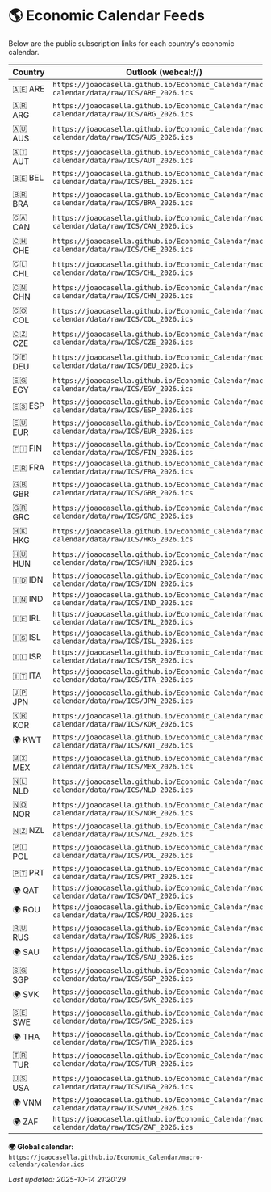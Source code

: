 # 🌎 Economic Calendar Feeds

Below are the public subscription links for each country's economic calendar.

| Country | Outlook (webcal://) | Google (https://) |
|----------|--------------------|-------------------|
| 🇦🇪 ARE | `https://joaocasella.github.io/Economic_Calendar/macro-calendar/data/raw/ICS/ARE_2026.ics` | `https://joaocasella.github.io/Economic_Calendar/macro-calendar/data/raw/ICS/ARE_2026.ics` |
| 🇦🇷 ARG | `https://joaocasella.github.io/Economic_Calendar/macro-calendar/data/raw/ICS/ARG_2026.ics` | `https://joaocasella.github.io/Economic_Calendar/macro-calendar/data/raw/ICS/ARG_2026.ics` |
| 🇦🇺 AUS | `https://joaocasella.github.io/Economic_Calendar/macro-calendar/data/raw/ICS/AUS_2026.ics` | `https://joaocasella.github.io/Economic_Calendar/macro-calendar/data/raw/ICS/AUS_2026.ics` |
| 🇦🇹 AUT | `https://joaocasella.github.io/Economic_Calendar/macro-calendar/data/raw/ICS/AUT_2026.ics` | `https://joaocasella.github.io/Economic_Calendar/macro-calendar/data/raw/ICS/AUT_2026.ics` |
| 🇧🇪 BEL | `https://joaocasella.github.io/Economic_Calendar/macro-calendar/data/raw/ICS/BEL_2026.ics` | `https://joaocasella.github.io/Economic_Calendar/macro-calendar/data/raw/ICS/BEL_2026.ics` |
| 🇧🇷 BRA | `https://joaocasella.github.io/Economic_Calendar/macro-calendar/data/raw/ICS/BRA_2026.ics` | `https://joaocasella.github.io/Economic_Calendar/macro-calendar/data/raw/ICS/BRA_2026.ics` |
| 🇨🇦 CAN | `https://joaocasella.github.io/Economic_Calendar/macro-calendar/data/raw/ICS/CAN_2026.ics` | `https://joaocasella.github.io/Economic_Calendar/macro-calendar/data/raw/ICS/CAN_2026.ics` |
| 🇨🇭 CHE | `https://joaocasella.github.io/Economic_Calendar/macro-calendar/data/raw/ICS/CHE_2026.ics` | `https://joaocasella.github.io/Economic_Calendar/macro-calendar/data/raw/ICS/CHE_2026.ics` |
| 🇨🇱 CHL | `https://joaocasella.github.io/Economic_Calendar/macro-calendar/data/raw/ICS/CHL_2026.ics` | `https://joaocasella.github.io/Economic_Calendar/macro-calendar/data/raw/ICS/CHL_2026.ics` |
| 🇨🇳 CHN | `https://joaocasella.github.io/Economic_Calendar/macro-calendar/data/raw/ICS/CHN_2026.ics` | `https://joaocasella.github.io/Economic_Calendar/macro-calendar/data/raw/ICS/CHN_2026.ics` |
| 🇨🇴 COL | `https://joaocasella.github.io/Economic_Calendar/macro-calendar/data/raw/ICS/COL_2026.ics` | `https://joaocasella.github.io/Economic_Calendar/macro-calendar/data/raw/ICS/COL_2026.ics` |
| 🇨🇿 CZE | `https://joaocasella.github.io/Economic_Calendar/macro-calendar/data/raw/ICS/CZE_2026.ics` | `https://joaocasella.github.io/Economic_Calendar/macro-calendar/data/raw/ICS/CZE_2026.ics` |
| 🇩🇪 DEU | `https://joaocasella.github.io/Economic_Calendar/macro-calendar/data/raw/ICS/DEU_2026.ics` | `https://joaocasella.github.io/Economic_Calendar/macro-calendar/data/raw/ICS/DEU_2026.ics` |
| 🇪🇬 EGY | `https://joaocasella.github.io/Economic_Calendar/macro-calendar/data/raw/ICS/EGY_2026.ics` | `https://joaocasella.github.io/Economic_Calendar/macro-calendar/data/raw/ICS/EGY_2026.ics` |
| 🇪🇸 ESP | `https://joaocasella.github.io/Economic_Calendar/macro-calendar/data/raw/ICS/ESP_2026.ics` | `https://joaocasella.github.io/Economic_Calendar/macro-calendar/data/raw/ICS/ESP_2026.ics` |
| 🇪🇺 EUR | `https://joaocasella.github.io/Economic_Calendar/macro-calendar/data/raw/ICS/EUR_2026.ics` | `https://joaocasella.github.io/Economic_Calendar/macro-calendar/data/raw/ICS/EUR_2026.ics` |
| 🇫🇮 FIN | `https://joaocasella.github.io/Economic_Calendar/macro-calendar/data/raw/ICS/FIN_2026.ics` | `https://joaocasella.github.io/Economic_Calendar/macro-calendar/data/raw/ICS/FIN_2026.ics` |
| 🇫🇷 FRA | `https://joaocasella.github.io/Economic_Calendar/macro-calendar/data/raw/ICS/FRA_2026.ics` | `https://joaocasella.github.io/Economic_Calendar/macro-calendar/data/raw/ICS/FRA_2026.ics` |
| 🇬🇧 GBR | `https://joaocasella.github.io/Economic_Calendar/macro-calendar/data/raw/ICS/GBR_2026.ics` | `https://joaocasella.github.io/Economic_Calendar/macro-calendar/data/raw/ICS/GBR_2026.ics` |
| 🇬🇷 GRC | `https://joaocasella.github.io/Economic_Calendar/macro-calendar/data/raw/ICS/GRC_2026.ics` | `https://joaocasella.github.io/Economic_Calendar/macro-calendar/data/raw/ICS/GRC_2026.ics` |
| 🇭🇰 HKG | `https://joaocasella.github.io/Economic_Calendar/macro-calendar/data/raw/ICS/HKG_2026.ics` | `https://joaocasella.github.io/Economic_Calendar/macro-calendar/data/raw/ICS/HKG_2026.ics` |
| 🇭🇺 HUN | `https://joaocasella.github.io/Economic_Calendar/macro-calendar/data/raw/ICS/HUN_2026.ics` | `https://joaocasella.github.io/Economic_Calendar/macro-calendar/data/raw/ICS/HUN_2026.ics` |
| 🇮🇩 IDN | `https://joaocasella.github.io/Economic_Calendar/macro-calendar/data/raw/ICS/IDN_2026.ics` | `https://joaocasella.github.io/Economic_Calendar/macro-calendar/data/raw/ICS/IDN_2026.ics` |
| 🇮🇳 IND | `https://joaocasella.github.io/Economic_Calendar/macro-calendar/data/raw/ICS/IND_2026.ics` | `https://joaocasella.github.io/Economic_Calendar/macro-calendar/data/raw/ICS/IND_2026.ics` |
| 🇮🇪 IRL | `https://joaocasella.github.io/Economic_Calendar/macro-calendar/data/raw/ICS/IRL_2026.ics` | `https://joaocasella.github.io/Economic_Calendar/macro-calendar/data/raw/ICS/IRL_2026.ics` |
| 🇮🇸 ISL | `https://joaocasella.github.io/Economic_Calendar/macro-calendar/data/raw/ICS/ISL_2026.ics` | `https://joaocasella.github.io/Economic_Calendar/macro-calendar/data/raw/ICS/ISL_2026.ics` |
| 🇮🇱 ISR | `https://joaocasella.github.io/Economic_Calendar/macro-calendar/data/raw/ICS/ISR_2026.ics` | `https://joaocasella.github.io/Economic_Calendar/macro-calendar/data/raw/ICS/ISR_2026.ics` |
| 🇮🇹 ITA | `https://joaocasella.github.io/Economic_Calendar/macro-calendar/data/raw/ICS/ITA_2026.ics` | `https://joaocasella.github.io/Economic_Calendar/macro-calendar/data/raw/ICS/ITA_2026.ics` |
| 🇯🇵 JPN | `https://joaocasella.github.io/Economic_Calendar/macro-calendar/data/raw/ICS/JPN_2026.ics` | `https://joaocasella.github.io/Economic_Calendar/macro-calendar/data/raw/ICS/JPN_2026.ics` |
| 🇰🇷 KOR | `https://joaocasella.github.io/Economic_Calendar/macro-calendar/data/raw/ICS/KOR_2026.ics` | `https://joaocasella.github.io/Economic_Calendar/macro-calendar/data/raw/ICS/KOR_2026.ics` |
| 🌍 KWT | `https://joaocasella.github.io/Economic_Calendar/macro-calendar/data/raw/ICS/KWT_2026.ics` | `https://joaocasella.github.io/Economic_Calendar/macro-calendar/data/raw/ICS/KWT_2026.ics` |
| 🇲🇽 MEX | `https://joaocasella.github.io/Economic_Calendar/macro-calendar/data/raw/ICS/MEX_2026.ics` | `https://joaocasella.github.io/Economic_Calendar/macro-calendar/data/raw/ICS/MEX_2026.ics` |
| 🇳🇱 NLD | `https://joaocasella.github.io/Economic_Calendar/macro-calendar/data/raw/ICS/NLD_2026.ics` | `https://joaocasella.github.io/Economic_Calendar/macro-calendar/data/raw/ICS/NLD_2026.ics` |
| 🇳🇴 NOR | `https://joaocasella.github.io/Economic_Calendar/macro-calendar/data/raw/ICS/NOR_2026.ics` | `https://joaocasella.github.io/Economic_Calendar/macro-calendar/data/raw/ICS/NOR_2026.ics` |
| 🇳🇿 NZL | `https://joaocasella.github.io/Economic_Calendar/macro-calendar/data/raw/ICS/NZL_2026.ics` | `https://joaocasella.github.io/Economic_Calendar/macro-calendar/data/raw/ICS/NZL_2026.ics` |
| 🇵🇱 POL | `https://joaocasella.github.io/Economic_Calendar/macro-calendar/data/raw/ICS/POL_2026.ics` | `https://joaocasella.github.io/Economic_Calendar/macro-calendar/data/raw/ICS/POL_2026.ics` |
| 🇵🇹 PRT | `https://joaocasella.github.io/Economic_Calendar/macro-calendar/data/raw/ICS/PRT_2026.ics` | `https://joaocasella.github.io/Economic_Calendar/macro-calendar/data/raw/ICS/PRT_2026.ics` |
| 🌍 QAT | `https://joaocasella.github.io/Economic_Calendar/macro-calendar/data/raw/ICS/QAT_2026.ics` | `https://joaocasella.github.io/Economic_Calendar/macro-calendar/data/raw/ICS/QAT_2026.ics` |
| 🌍 ROU | `https://joaocasella.github.io/Economic_Calendar/macro-calendar/data/raw/ICS/ROU_2026.ics` | `https://joaocasella.github.io/Economic_Calendar/macro-calendar/data/raw/ICS/ROU_2026.ics` |
| 🇷🇺 RUS | `https://joaocasella.github.io/Economic_Calendar/macro-calendar/data/raw/ICS/RUS_2026.ics` | `https://joaocasella.github.io/Economic_Calendar/macro-calendar/data/raw/ICS/RUS_2026.ics` |
| 🌍 SAU | `https://joaocasella.github.io/Economic_Calendar/macro-calendar/data/raw/ICS/SAU_2026.ics` | `https://joaocasella.github.io/Economic_Calendar/macro-calendar/data/raw/ICS/SAU_2026.ics` |
| 🇸🇬 SGP | `https://joaocasella.github.io/Economic_Calendar/macro-calendar/data/raw/ICS/SGP_2026.ics` | `https://joaocasella.github.io/Economic_Calendar/macro-calendar/data/raw/ICS/SGP_2026.ics` |
| 🌍 SVK | `https://joaocasella.github.io/Economic_Calendar/macro-calendar/data/raw/ICS/SVK_2026.ics` | `https://joaocasella.github.io/Economic_Calendar/macro-calendar/data/raw/ICS/SVK_2026.ics` |
| 🇸🇪 SWE | `https://joaocasella.github.io/Economic_Calendar/macro-calendar/data/raw/ICS/SWE_2026.ics` | `https://joaocasella.github.io/Economic_Calendar/macro-calendar/data/raw/ICS/SWE_2026.ics` |
| 🌍 THA | `https://joaocasella.github.io/Economic_Calendar/macro-calendar/data/raw/ICS/THA_2026.ics` | `https://joaocasella.github.io/Economic_Calendar/macro-calendar/data/raw/ICS/THA_2026.ics` |
| 🇹🇷 TUR | `https://joaocasella.github.io/Economic_Calendar/macro-calendar/data/raw/ICS/TUR_2026.ics` | `https://joaocasella.github.io/Economic_Calendar/macro-calendar/data/raw/ICS/TUR_2026.ics` |
| 🇺🇸 USA | `https://joaocasella.github.io/Economic_Calendar/macro-calendar/data/raw/ICS/USA_2026.ics` | `https://joaocasella.github.io/Economic_Calendar/macro-calendar/data/raw/ICS/USA_2026.ics` |
| 🌍 VNM | `https://joaocasella.github.io/Economic_Calendar/macro-calendar/data/raw/ICS/VNM_2026.ics` | `https://joaocasella.github.io/Economic_Calendar/macro-calendar/data/raw/ICS/VNM_2026.ics` |
| 🌍 ZAF | `https://joaocasella.github.io/Economic_Calendar/macro-calendar/data/raw/ICS/ZAF_2026.ics` | `https://joaocasella.github.io/Economic_Calendar/macro-calendar/data/raw/ICS/ZAF_2026.ics` |

**🌍 Global calendar:** `https://joaocasella.github.io/Economic_Calendar/macro-calendar/calendar.ics`

*Last updated: 2025-10-14 21:20:29*